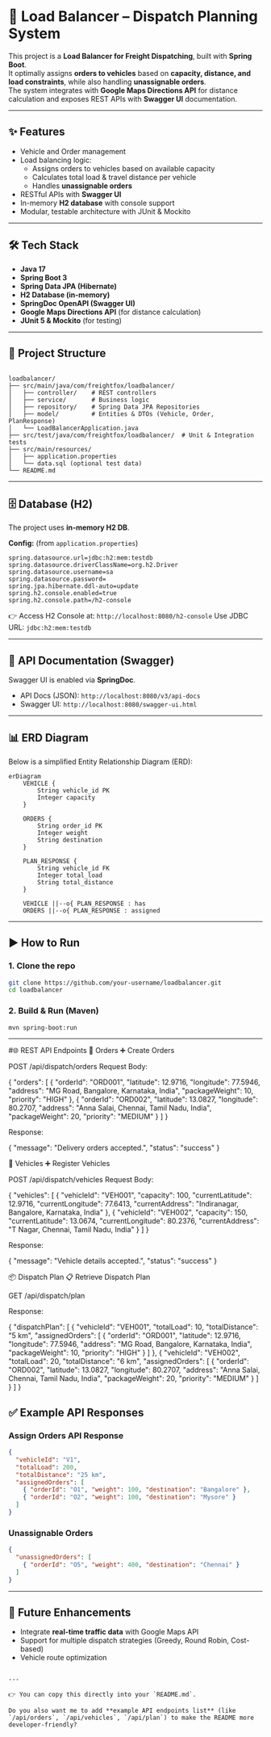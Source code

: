 # 🚚 Load Balancer – Dispatch Planning System

This project is a **Load Balancer for Freight Dispatching**, built with **Spring Boot**.  
It optimally assigns **orders to vehicles** based on **capacity, distance, and load constraints**, while also handling **unassignable orders**.  
The system integrates with **Google Maps Directions API** for distance calculation and exposes REST APIs with **Swagger UI** documentation.

---

## ✨ Features
- Vehicle and Order management
- Load balancing logic:
  - Assigns orders to vehicles based on available capacity
  - Calculates total load & travel distance per vehicle
  - Handles **unassignable orders**
- RESTful APIs with **Swagger UI**
- In-memory **H2 database** with console support
- Modular, testable architecture with JUnit & Mockito

---

## 🛠️ Tech Stack
- **Java 17**
- **Spring Boot 3**
- **Spring Data JPA (Hibernate)**
- **H2 Database (in-memory)**
- **SpringDoc OpenAPI (Swagger UI)**
- **Google Maps Directions API** (for distance calculation)
- **JUnit 5 & Mockito** (for testing)

---

## 📂 Project Structure
```

loadbalancer/
├── src/main/java/com/freightfox/loadbalancer/
│   ├── controller/    # REST controllers
│   ├── service/       # Business logic
│   ├── repository/    # Spring Data JPA Repositories
│   ├── model/         # Entities & DTOs (Vehicle, Order, PlanResponse)
│   └── LoadBalancerApplication.java
├── src/test/java/com/freightfox/loadbalancer/  # Unit & Integration tests
├── src/main/resources/
│   ├── application.properties
│   └── data.sql (optional test data)
└── README.md

````

---

## 🗄️ Database (H2)
The project uses **in-memory H2 DB**.

**Config:** (from `application.properties`)
```properties
spring.datasource.url=jdbc:h2:mem:testdb
spring.datasource.driverClassName=org.h2.Driver
spring.datasource.username=sa
spring.datasource.password=
spring.jpa.hibernate.ddl-auto=update
spring.h2.console.enabled=true
spring.h2.console.path=/h2-console
````

👉 Access H2 Console at:
`http://localhost:8080/h2-console`
Use JDBC URL: `jdbc:h2:mem:testdb`

---

## 📖 API Documentation (Swagger)

Swagger UI is enabled via **SpringDoc**.

* API Docs (JSON): `http://localhost:8080/v3/api-docs`
* Swagger UI: `http://localhost:8080/swagger-ui.html`

---

## 📊 ERD Diagram

Below is a simplified Entity Relationship Diagram (ERD):

```mermaid
erDiagram
    VEHICLE {
        String vehicle_id PK
        Integer capacity
    }

    ORDERS {
        String order_id PK
        Integer weight
        String destination
    }

    PLAN_RESPONSE {
        String vehicle_id FK
        Integer total_load
        String total_distance
    }

    VEHICLE ||--o{ PLAN_RESPONSE : has
    ORDERS ||--o{ PLAN_RESPONSE : assigned
```

---

## ▶️ How to Run

### 1. Clone the repo

```bash
git clone https://github.com/your-username/loadbalancer.git
cd loadbalancer
```

### 2. Build & Run (Maven)

```bash
mvn spring-boot:run
```

---
#🌐 REST API Endpoints
🚚 Orders
➕ Create Orders

POST /api/dispatch/orders
Request Body:

{
  "orders": [
    {
      "orderId": "ORD001",
      "latitude": 12.9716,
      "longitude": 77.5946,
      "address": "MG Road, Bangalore, Karnataka, India",
      "packageWeight": 10,
      "priority": "HIGH"
    },
    {
      "orderId": "ORD002",
      "latitude": 13.0827,
      "longitude": 80.2707,
      "address": "Anna Salai, Chennai, Tamil Nadu, India",
      "packageWeight": 20,
      "priority": "MEDIUM"
    }
  ]
}


Response:

{
  "message": "Delivery orders accepted.",
  "status": "success"
}

🚛 Vehicles
➕ Register Vehicles

POST /api/dispatch/vehicles
Request Body:

{
  "vehicles": [
    {
      "vehicleId": "VEH001",
      "capacity": 100,
      "currentLatitude": 12.9716,
      "currentLongitude": 77.6413,
      "currentAddress": "Indiranagar, Bangalore, Karnataka, India"
    },
    {
      "vehicleId": "VEH002",
      "capacity": 150,
      "currentLatitude": 13.0674,
      "currentLongitude": 80.2376,
      "currentAddress": "T Nagar, Chennai, Tamil Nadu, India"
    }
  ]
}


Response:

{
  "message": "Vehicle details accepted.",
  "status": "success"
}

📦 Dispatch Plan
📋 Retrieve Dispatch Plan

GET /api/dispatch/plan

Response:

{
  "dispatchPlan": [
    {
      "vehicleId": "VEH001",
      "totalLoad": 10,
      "totalDistance": "5 km",
      "assignedOrders": [
        {
          "orderId": "ORD001",
          "latitude": 12.9716,
          "longitude": 77.5946,
          "address": "MG Road, Bangalore, Karnataka, India",
          "packageWeight": 10,
          "priority": "HIGH"
        }
      ]
    },
    {
      "vehicleId": "VEH002",
      "totalLoad": 20,
      "totalDistance": "6 km",
      "assignedOrders": [
        {
          "orderId": "ORD002",
          "latitude": 13.0827,
          "longitude": 80.2707,
          "address": "Anna Salai, Chennai, Tamil Nadu, India",
          "packageWeight": 20,
          "priority": "MEDIUM"
        }
      ]
    }
  ]
}

## ✅ Example API Responses

### Assign Orders API Response

```json
{
  "vehicleId": "V1",
  "totalLoad": 200,
  "totalDistance": "25 km",
  "assignedOrders": [
    { "orderId": "O1", "weight": 100, "destination": "Bangalore" },
    { "orderId": "O2", "weight": 100, "destination": "Mysore" }
  ]
}
```

### Unassignable Orders

```json
{
  "unassignedOrders": [
    { "orderId": "O5", "weight": 400, "destination": "Chennai" }
  ]
}
```

---

## 📌 Future Enhancements

* Integrate **real-time traffic data** with Google Maps API
* Support for multiple dispatch strategies (Greedy, Round Robin, Cost-based)
* Vehicle route optimization

```

---

👉 You can copy this directly into your `README.md`.  

Do you also want me to add **example API endpoints list** (like `/api/orders`, `/api/vehicles`, `/api/plan`) to make the README more developer-friendly?
```
